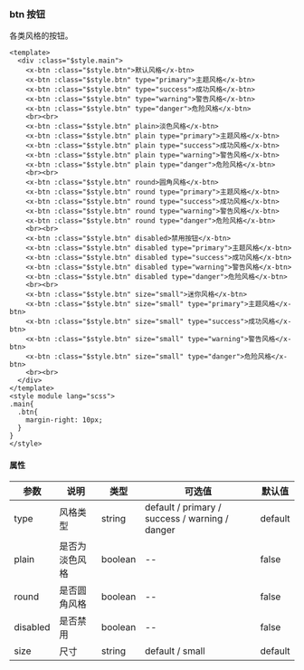 ### btn 按钮
各类风格的按钮。

```vue
<template>
  <div :class="$style.main">
    <x-btn :class="$style.btn">默认风格</x-btn>
    <x-btn :class="$style.btn" type="primary">主题风格</x-btn>
    <x-btn :class="$style.btn" type="success">成功风格</x-btn>
    <x-btn :class="$style.btn" type="warning">警告风格</x-btn>
    <x-btn :class="$style.btn" type="danger">危险风格</x-btn>
    <br><br>
    <x-btn :class="$style.btn" plain>淡色风格</x-btn>
    <x-btn :class="$style.btn" plain type="primary">主题风格</x-btn>
    <x-btn :class="$style.btn" plain type="success">成功风格</x-btn>
    <x-btn :class="$style.btn" plain type="warning">警告风格</x-btn>
    <x-btn :class="$style.btn" plain type="danger">危险风格</x-btn>
    <br><br>
    <x-btn :class="$style.btn" round>圆角风格</x-btn>
    <x-btn :class="$style.btn" round type="primary">主题风格</x-btn>
    <x-btn :class="$style.btn" round type="success">成功风格</x-btn>
    <x-btn :class="$style.btn" round type="warning">警告风格</x-btn>
    <x-btn :class="$style.btn" round type="danger">危险风格</x-btn>
    <br><br>
    <x-btn :class="$style.btn" disabled>禁用按钮</x-btn>
    <x-btn :class="$style.btn" disabled type="primary">主题风格</x-btn>
    <x-btn :class="$style.btn" disabled type="success">成功风格</x-btn>
    <x-btn :class="$style.btn" disabled type="warning">警告风格</x-btn>
    <x-btn :class="$style.btn" disabled type="danger">危险风格</x-btn>
    <br><br>
    <x-btn :class="$style.btn" size="small">迷你风格</x-btn>
    <x-btn :class="$style.btn" size="small" type="primary">主题风格</x-btn>
    <x-btn :class="$style.btn" size="small" type="success">成功风格</x-btn>
    <x-btn :class="$style.btn" size="small" type="warning">警告风格</x-btn>
    <x-btn :class="$style.btn" size="small" type="danger">危险风格</x-btn>
    <br><br>
  </div>
</template>
<style module lang="scss">
.main{
  .btn{
    margin-right: 10px;
  }
}
</style>
```
#### 属性
| 参数      | 说明    | 类型      | 可选值       | 默认值   |
|---------- |-------- |---------- |-------------  |-------- |
| type     | 风格类型   | string  |   default / primary / success / warning / danger |    default     |
| plain     | 是否为淡色风格   | boolean  |   --  |    false     |
| round     | 是否圆角风格   | boolean  |   --  |    false     |
| disabled     | 是否禁用   | boolean  |   --  |    false     |
| size     | 尺寸   | string  |   default / small  |    default     |